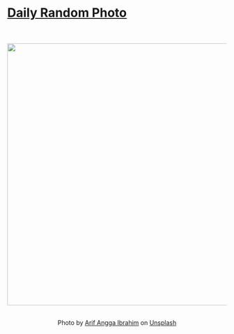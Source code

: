 # [Daily Random Photo](https://www.dailyrandomphoto.com/)

<div align="center">
  <br>
  <br>
  <a href="https://www.dailyrandomphoto.com/p/2023/2023-04-21/"><img src="https://images.unsplash.com/photo-1680770600914-c69d380e2405?crop=entropy&cs=tinysrgb&fit=max&fm=jpg&ixid=Mnw3NzUwOHwwfDF8cmFuZG9tfHx8fHx8fHx8MTY4MjAzNzAzMQ&ixlib=rb-4.0.3&q=80&w=1080" width="600px"></a>
  <br>
  <br>
  <p class="has-text-grey">Photo by <a href="https://unsplash.com/@zyxc?utm_source=Daily%20Random%20Photo&amp;utm_medium=referral" target="_blank" rel="noopener noreferrer">Arif Angga Ibrahim</a> on <a href="https://unsplash.com/photos/Xq3qoiLFWBE?utm_source=Daily%20Random%20Photo&amp;utm_medium=referral" target="_blank" rel="noopener noreferrer">Unsplash</a></p>
</div>
